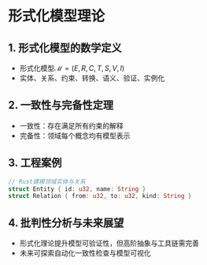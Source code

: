 # 形式化模型理论

## 1. 形式化模型的数学定义

- 形式化模型$\mathcal{M} = (E, R, C, T, S, V, I)$
- 实体、关系、约束、转换、语义、验证、实例化

## 2. 一致性与完备性定理

- 一致性：存在满足所有约束的解释
- 完备性：领域每个概念均有模型表示

## 3. 工程案例

```rust
// Rust建模领域实体与关系
struct Entity { id: u32, name: String }
struct Relation { from: u32, to: u32, kind: String }
```

## 4. 批判性分析与未来展望

- 形式化理论提升模型可验证性，但高阶抽象与工具链需完善
- 未来可探索自动化一致性检查与模型可视化
